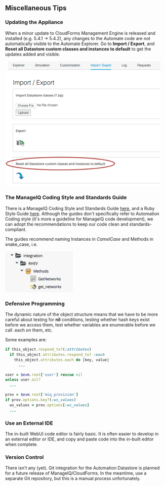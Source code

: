 ## Miscellaneous Tips

### Updating the Appliance

When a minor update to CloudForms Management Engine is released and installed (e.g. 5.4.1 -> 5.4.2), any changes to the Automate code are not automatically visible to the Automate Explorer. Go to **Import / Export**, and **Reset all Datastore custom classes and instances to default** to get the updates added and visible.

![Screenshot](images/screenshot2.png)

### The ManageIQ Coding Style and Standards Guide

There is a ManageIQ Coding Style and Standards Guide [here](http://manageiq.org/documentation/development/coding_style_and_standards/), and a Ruby Style Guide [here](https://github.com/ManageIQ/ruby-style-guide). Although the guides don't specifically refer to Automation Coding style (it's more a guideline for ManageIQ code development), we can adopt the recommendations to keep our code clean and standards-compliant.

The guides recommend naming Instances in _CamelCase_ and Methods in snake_case, i.e.

![Screenshot](images/screenshot1.png)

### Defensive Programming

The dynamic nature of the object structure means that we have to be more careful about testing for **nil** conditions, testing whether hash keys exist before we access them, test whether variables are enumerable before we call .each on them, etc.

Some examples are:

```ruby
if this_object.respond_to?(:attributes)
  if this_object.attributes.respond_to? :each
    this_object.attributes.each do |key, value|
      ...
```


```ruby
user = $evm.root['user'] rescue nil
unless user.nil?
  ...
```

```ruby
prov = $evm.root['miq_provision']
if prov.options.key?(:ws_values)
  ws_values = prov.options[:ws_values]
  ...
```

### Use an External IDE

The in-built WebUI code editor is fairly basic. It is often easier to develop in an external editor or IDE, and copy and paste code into the in-built editor when complete.


### Version Control

There isn't any (yet). Git integration for the Automation Datastore is planned for a future release of ManageIQ/CloudForms. In the meantime, use a separate Git repository, but this is a manual process unfortunately.
